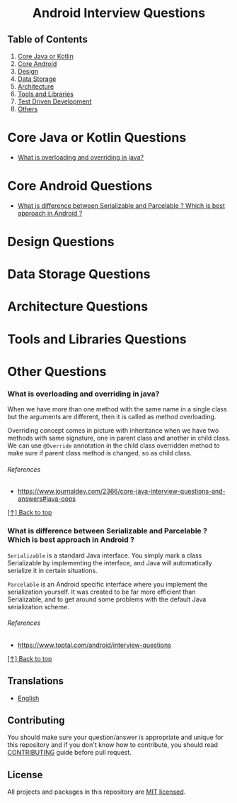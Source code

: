 <h1 align="center">Android Interview Questions</h1>

## Table of Contents

1. [Core Java or Kotlin](#core-java-or-kotlin-questions)
1. [Core Android](#core-android-questions)
1. [Design](#design-questions)
1. [Data Storage](#data-storage-questions)
1. [Architecture](#architecture-questions)
1. [Tools and Libraries](#tools-and-libraries-questions)
1. [Test Driven Development](#test-driven-development-questions)
1. [Others](#others-questions)

# Core Java or Kotlin Questions
* [What is overloading and overriding in java?](#what-is-overloading-and-overriding-in-java)

# Core Android Questions
* [What is difference between Serializable and Parcelable ? Which is best approach in Android ?]()

# Design Questions

# Data Storage Questions

# Architecture Questions

# Tools and Libraries Questions

# Other Questions





### What is overloading and overriding in java?

When we have more than one method with the same name in a single class but the arguments are different, then it is called as method overloading.

Overriding concept comes in picture with inheritance when we have two methods with same signature, one in parent class and another in child class. We can use `@Override` annotation in the child class overridden method to make sure if parent class method is changed, so as child class.

###### References

* https://www.journaldev.com/2366/core-java-interview-questions-and-answers#java-oops

[[↑] Back to top](#core-java-or-kotlin-questions)

### What is difference between Serializable and Parcelable ? Which is best approach in Android ?

`Serializable` is a standard Java interface. You simply mark a class Serializable by implementing the interface, and Java will automatically serialize it in certain situations.

`Parcelable` is an Android specific interface where you implement the serialization yourself. It was created to be far more efficient than Serializable, and to get around some problems with the default Java serialization scheme.

###### References

* https://www.toptal.com/android/interview-questions

[[↑] Back to top](#core-android)

## Translations

* [English](/README.md)


## Contributing
You should make sure your question/answer is appropriate and unique for this repository and if you don't know how to contribute, you should read [CONTRIBUTING](/CONTRIBUTING) guide before pull request.

## License

All projects and packages in this repository are [MIT licensed](/LICENSE).
